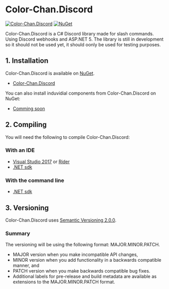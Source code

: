# Color-Chan.Discord
[![Color-Chan.Discord](https://github.com/Color-Chan/Color-Chan.Discord/actions/workflows/dotnet.yml/badge.svg)](https://github.com/Color-Chan/Color-Chan.Discord/actions/workflows/dotnet.yml)
[![NuGet](https://img.shields.io/nuget/vpre/Color-Chan.Discord.svg?maxAge=2592000?style=plastic)](https://www.nuget.org/packages/Color-Chan.Discord)


Color-Chan.Discord is a C# Discord library made for slash commands. Using Discord webhooks and ASP.NET 5.
The library is still in development so it should not be used yet, it should oonly be used for testing purposes.

## 1. Installation
Color-Chan.Discord is available on [NuGet](https://www.nuget.org/packages/Color-Chan.Discord).
* [Color-Chan.Discord](https://www.nuget.org/packages/Color-Chan.Discord)

You can also install induvidial components from Color-Chan.Discord on NuGet:
* [Comming soon](https://www.nuget.org/packages/Color-Chan.Discord)

## 2. Compiling
You will need the following to compile Color-Chan.Discord:

### With an IDE
* [Visual Studio 2017](https://visualstudio.microsoft.com/downloads/) or [Rider](https://www.jetbrains.com/rider/download/)
* [.NET sdk](https://dotnet.microsoft.com/download)

### With the command line
* [.NET sdk](https://dotnet.microsoft.com/download)

## 3. Versioning
Color-Chan.Discord uses [Semantic Versioning 2.0.0](https://semver.org/#semantic-versioning-200).
### Summary
The versioning will be using the following format: MAJOR.MINOR.PATCH.

* MAJOR version when you make incompatible API changes,
* MINOR version when you add functionality in a backwards compatible manner, and
* PATCH version when you make backwards compatible bug fixes.
* Additional labels for pre-release and build metadata are available as extensions to the MAJOR.MINOR.PATCH format.
